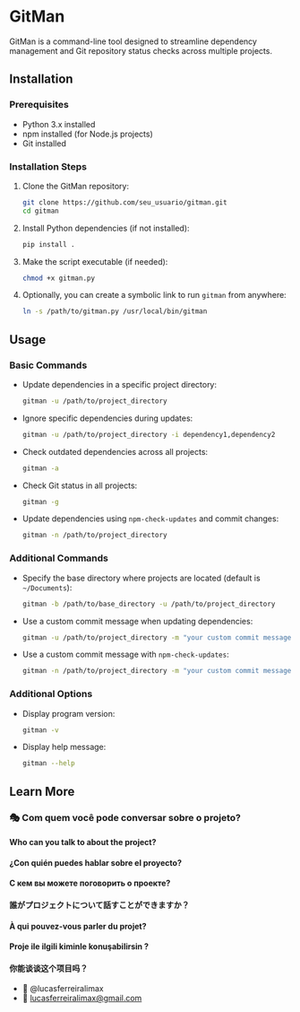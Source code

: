 # GitMan

GitMan is a command-line tool designed to streamline dependency management and Git repository status checks across multiple projects.

## Installation

### Prerequisites

- Python 3.x installed
- npm installed (for Node.js projects)
- Git installed

### Installation Steps

1. Clone the GitMan repository:
   ```bash
   git clone https://github.com/seu_usuario/gitman.git
   cd gitman
   ```

2. Install Python dependencies (if not installed):
   ```bash
   pip install .
   ```

3. Make the script executable (if needed):
   ```bash
   chmod +x gitman.py
   ```

4. Optionally, you can create a symbolic link to run `gitman` from anywhere:
   ```bash
   ln -s /path/to/gitman.py /usr/local/bin/gitman
   ```

## Usage

### Basic Commands

- Update dependencies in a specific project directory:
  ```bash
  gitman -u /path/to/project_directory
  ```

- Ignore specific dependencies during updates:
  ```bash
  gitman -u /path/to/project_directory -i dependency1,dependency2
  ```

- Check outdated dependencies across all projects:
  ```bash
  gitman -a
  ```

- Check Git status in all projects:
  ```bash
  gitman -g
  ```

- Update dependencies using `npm-check-updates` and commit changes:
  ```bash
  gitman -n /path/to/project_directory
  ```

### Additional Commands

- Specify the base directory where projects are located (default is `~/Documents`):
  ```bash
  gitman -b /path/to/base_directory -u /path/to/project_directory
  ```

- Use a custom commit message when updating dependencies:
  ```bash
  gitman -u /path/to/project_directory -m "your custom commit message"
  ```

- Use a custom commit message with `npm-check-updates`:
  ```bash
  gitman -n /path/to/project_directory -m "your custom commit message"
  ```

### Additional Options

- Display program version:
  ```bash
  gitman -v
  ```

- Display help message:
  ```bash
  gitman --help
  ```

## Learn More
### :performing_arts: Com quem você pode conversar sobre o projeto?
#### Who can you talk to about the project?
#### ¿Con quién puedes hablar sobre el proyecto?
#### С кем вы можете поговорить о проекте?
#### 誰がプロジェクトについて話すことができますか？
#### À qui pouvez-vous parler du projet?
#### Proje ile ilgili kiminle konuşabilirsin ?
#### 你能谈谈这个项目吗？

* :ghost: @lucasferreiralimax
* :email: lucasferreiralimax@gmail.com
